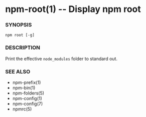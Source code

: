 npm-root(1) -- Display npm root
===============================

###  SYNOPSIS

    npm root [-g]

###  DESCRIPTION

Print the effective `node_modules` folder to standard out.

###  SEE ALSO

* npm-prefix(1)
* npm-bin(1)
* npm-folders(5)
* npm-config(1)
* npm-config(7)
* npmrc(5)

